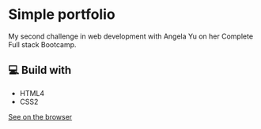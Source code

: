 # Simple portfolio
My second challenge in web development with Angela Yu on her Complete Full stack Bootcamp.
## 💻 Build with
* HTML4
* CSS2



[See on the browser](https://yousefelshabrawy.github.io/First-Challenge/)


